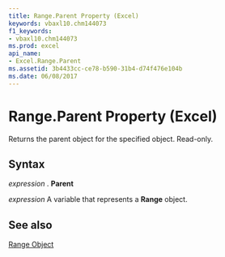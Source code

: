 ```yaml
---
title: Range.Parent Property (Excel)
keywords: vbaxl10.chm144073
f1_keywords:
- vbaxl10.chm144073
ms.prod: excel
api_name:
- Excel.Range.Parent
ms.assetid: 3b4433cc-ce78-b590-31b4-d74f476e104b
ms.date: 06/08/2017
---
```



# Range.Parent Property (Excel)

Returns the parent object for the specified object. Read-only.


## Syntax

 _expression_ . **Parent**

 _expression_ A variable that represents a **Range** object.


## See also


[Range Object](Excel.Range(objec).md)

